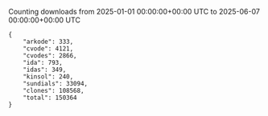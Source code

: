 
Counting downloads from 2025-01-01 00:00:00+00:00 UTC to 2025-06-07 00:00:00+00:00 UTC

```
{
    "arkode": 333,
    "cvode": 4121,
    "cvodes": 2866,
    "ida": 793,
    "idas": 349,
    "kinsol": 240,
    "sundials": 33094,
    "clones": 108568,
    "total": 150364
}
```
